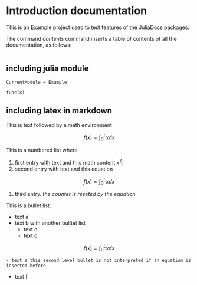 
# Introduction documentation

This is an Example project used to test features of the JuliaDocs packages.

The command _contents_ command inserts a table of contents of all the documentation, as follows:

```@contents
```

## including julia module

```@meta
CurrentModule = Example
```

```@docs
func(x)
```

## including latex in markdown

This is text followed by a math environment

```math
 f(x) = \int_0^L x dx
```

This is a numbered list where
  1. first entry with text and this math content $x^2$.
  1. second entry with text and this equation
```math
    f(x) = \int_0^L x dx
```
  1. third entry. *the counter is reseted by the equation*

This is a bullet list:
  * text a
  * text b with another bulltet list
    - text c
    - text d
```math
    f(x) = \int_0^L x dx
```
    - text e this second level bullet is not interpreted if an equation is inserted before
  * text f
